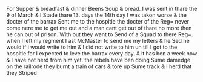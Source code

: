 For Supper & breadfast & dinner Beens Soup & bread. I was sent in thare the 9 of March & I Stade thare 13. days the 14th day I was takon worse & the docter of the barrax Sent me to the hospitle the docter of the Reg= never come nere me to get me out and a man cant get out of thare no more then he can out of prison. With out they want to Send of a Squad to there Reg=. when I left my regment I ast McMaster to send me my letters & he Sed he would if i would write to him & I did not write to him un till I got to the hospitle for I expected to leve the barrax every day. & it has ben a week now & I have not herd from him yet. the rebels have ben doing Sume damedge on the railrode they burnt a train of cars & tore up Sume track & I herd that they Striped